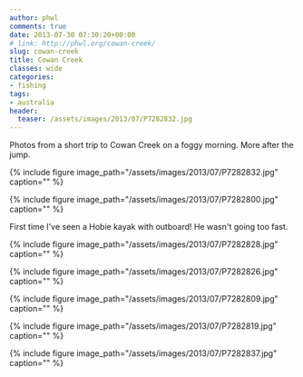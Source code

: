 ```yaml
---
author: phwl
comments: true
date: 2013-07-30 07:30:20+00:00
# link: http://phwl.org/cowan-creek/
slug: cowan-creek
title: Cowan Creek
classes: wide
categories:
- fishing
tags:
- australia
header:
  teaser: /assets/images/2013/07/P7282832.jpg
---
```


Photos from a short trip to Cowan Creek on a foggy morning. More after the jump.

{% include figure image_path="/assets/images/2013/07/P7282832.jpg" caption="" %}

<!-- more -->

{% include figure image_path="/assets/images/2013/07/P7282800.jpg" caption="" %}

First time I've seen a Hobie kayak with outboard! He wasn't going too fast.

{% include figure image_path="/assets/images/2013/07/P7282828.jpg" caption="" %}

{% include figure image_path="/assets/images/2013/07/P7282826.jpg" caption="" %}

{% include figure image_path="/assets/images/2013/07/P7282809.jpg" caption="" %}



{% include figure image_path="/assets/images/2013/07/P7282819.jpg" caption="" %}

{% include figure image_path="/assets/images/2013/07/P7282837.jpg" caption="" %}
